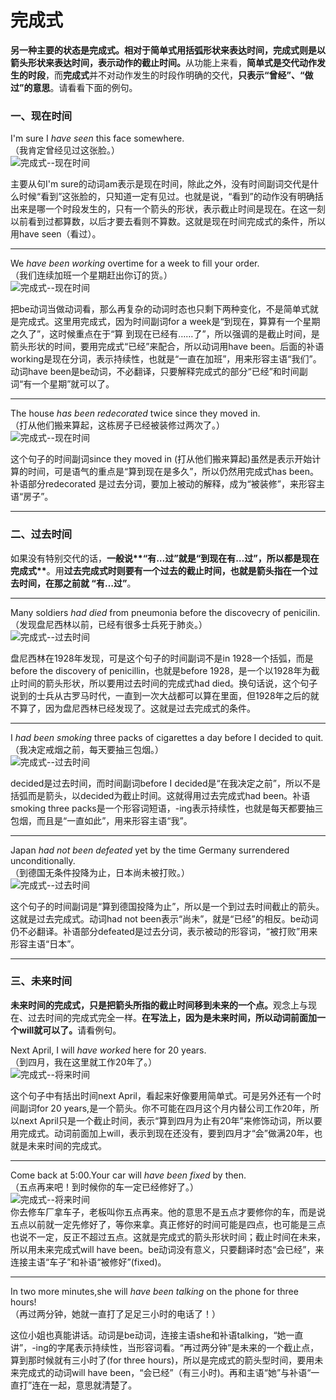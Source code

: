 # 完成式

<b>另一种主要的状态是完成式。相对于**简单式**用**括弧形状**来表达时间，**完成式**则是**以箭头形状**来表达时间，**表示动作的截止时间**。</b>从功能上来看，**简单式是交代动作发生的时段**，而**完成式**并不对动作发生的时段作明确的交代，**只表示“曾经”、“做过”的意思**。请看看下面的例句。


### 一、现在时间



>  
I'm sure I <em>have seen</em> this face somewhere.  
（我肯定曾经见过这张脸。）  
![完成式--现在时间](http://ww2.sinaimg.cn/large/92c4e634gw1f17fae9jxfj20ax03xwed.jpg)  

主要从句I'm sure的动词am表示是现在时间，除此之外，没有时间副词交代是什么时候“看到”这张脸的，只知道一定有见过。也就是说，“看到”的动作没有明确括出来是哪一个时段发生的，只有一个箭头的形状，表示截止时间是现在。在这一刻以前看到过都算数，以后才要去看则不算数。这就是现在时间完成式的条件，所以用have seen（看过）。  

----
>  
We <em>have been working</em> overtime for a week to fill your order.  
（我们连续加班一个星期赶出你订的货。）  
![完成式--现在时间](http://ww4.sinaimg.cn/large/92c4e634gw1f17fgmk8iqj20ah045q2u.jpg)   

把be动词当做动词看，那么再复杂的动词时态也只剩下两种变化，不是简单式就是完成式。这里用完成式，因为时间副词for a week是“到现在，算算有一个星期之久了”，这时候重点在于“算 到现在已经有……了”，所以强调的是截止时间，是箭头形状的时间，要用完成式“已经”来配合，所以动词用have been。后面的补语working是现在分词，表示持续性，也就是“一直在加班”，用来形容主语“我们”。动词have been是be动词，不必翻译，只要解释完成式的部分“已经”和时间副词“有一个星期”就可以了。  

----
>  
The house <em>has been redecorated</em> twice since they moved in.  
（打从他们搬来算起，这栋房子已经被装修过两次了。）  
![完成式--现在时间](http://ww4.sinaimg.cn/large/92c4e634gw1f17fk2n7uuj20b5048mx2.jpg)  

这个句子的时间副词since they moved in (打从他们搬来算起)虽然是表示开始计算的时间，可是语气的重点是“算到现在是多久”，所以仍然用完成式has been。补语部分redecorated 是过去分词，要加上被动的解释，成为“被装修”，来形容主语“房子”。

----


### 二、过去时间



如果没有特别交代的话，<b>一般说**“有…过”就是“到现在有…过”**，所以**都是现在完成式**</b>。用<b>过去完成式时则要有一个过去的截止时间，也就是**箭头指在一个过去时间**，在那之前就 **“有…过”**</b>。

----
>  
Many soldiers <em>had died</em> from pneumonia before the discovecry of
penicilin.  
（发现盘尼西林以前，已经有很多士兵死于肺炎。）  
![完成式--过去时间](http://ww2.sinaimg.cn/large/92c4e634gw1f17fpk052pj20bz05zwei.jpg)  

盘尼西林在1928年发现，可是这个句子的时间副词不是in 1928一个括弧，而是 before the discovery of penicillin，也就是before 1928，是一个以1928年为截止时间的箭头形状，所以要用过去时间的完成式had died。换句话说，这个句子说到的士兵从古罗马时代，一直到一次大战都可以算在里面，但1928年之后的就不算了，因为盘尼西林已经发现了。这就是过去完成式的条件。

----
>  
I <em>had been smoking</em> three packs of cigarettes a day before I decided
to quit.  
（我决定戒烟之前，每天要抽三包烟。）  
![完成式--过去时间](http://ww4.sinaimg.cn/large/92c4e634gw1f17fslfr4uj20c205m749.jpg)   

decided是过去时间，而时间副词before I decided是“在我决定之前”，所以不是括弧而是箭头，以decided为截止时间。这就得用过去完成式had been。补语smoking three packs是一个形容词短语，-ing表示持续性，也就是每天都要抽三包烟，而且是“一直如此”，用来形容主语“我”。

----
>  
Japan <em>had not been defeated</em> yet by the time Germany surrendered
unconditionally.  
（到德国无条件投降为止，日本尚未被打败。）  
![完成式--过去时间](http://ww2.sinaimg.cn/large/92c4e634gw1f17fuqenyij20bm05tglo.jpg)  

这个句子的时间副词是“算到德国投降为止”，所以是一个到过去时间截止的箭头。这就是过去完成式。动词had not been表示“尚未”，就是“已经”的相反。be动词仍不必翻译。补语部分defeated是过去分词，表示被动的形容词，“被打败”用来形容主语“日本”。

----


### 三、未来时间



<b>**未来时间的完成式**，只是**把箭头所指的截止时间移到未来的一个点**。</b>观念上与现在、过去时间的完成式完全一样。<b>在写法上，因为是未来时间，所以动词前面加一个will就可以了。</b>请看例句。

>  
Next April, I will <em>have worked</em> here for 20 years.  
（到四月，我在这里就工作20年了。）  
![完成式--将来时间](http://ww3.sinaimg.cn/large/92c4e634gw1f17fy39hboj20ca06ldfv.jpg)  

这个句子中有括出时间next April，看起来好像要用简单式。可是另外还有一个时间副词for 20 years,是一个箭头。你不可能在四月这个月内替公司工作20年，所以next April只是一个截止时间，表示“算到四月为止有20年”来修饰动词，所以要用完成式。动词前面加上will，表示到现在还没有，要到四月才“会”做满20年，也就是未来时间的完成式。

----
>  
Come back at 5:00.Your car will <em>have been fixed</em> by then.  
（五点再来吧！到时候你的车一定已经修好了。）  
![完成式--将来时间](http://ww2.sinaimg.cn/large/92c4e634gw1f17g19dmx1j20c9066aa1.jpg)   
你去修车厂拿车子，老板叫你五点再来。他的意思不是五点才要修你的车，而是说五点以前就一定先修好了，等你来拿。真正修好的时间可能是四点，也可能是三点也说不一定，反正不超过五点。这就是完成式的箭头形状时间；截止时间在未来，所以用未来完成式will have been。be动词没有意义，只要翻译时态“会已经”，来连接主语“车子”和补语“被修好”(fixed)。

----
>  
In two more minutes,she will <em>have been talking</em> on the phone for
three hours!  
（再过两分钟，她就一直打了足足三小时的电话了！）  

这位小姐也真能讲话。动词是be动词，连接主语she和补语talking，“她一直讲”，-ing的字尾表示持续性，当形容词看。“再过两分钟”是未来的一个截止点，算到那时候就有三小时了(for three hours)，所以是完成式的箭头型时间，要用未来完成式的动词will have been，“会已经”（有三小时)。再和主语“她”与补语“一直打”连在一起，意思就清楚了。
